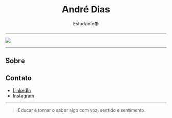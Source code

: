 <h1 align="center">André Dias</h1>

<p align="center">
  Estudante📚
</p>

---

![](.profile-3d-contrib/profile-night-rainbow.svg)

---

## Sobre

## Contato

- [LinkedIn](https://www.linkedin.com/in/andrediass/)
- [Instagram](https://www.instagram.com/)

---

> Educar é tornar o saber algo com voz, sentido e sentimento.
